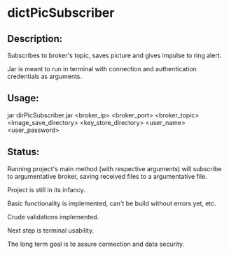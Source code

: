 # dictPicSubscriber
## Description:
Subscribes to broker's topic, saves picture and gives impulse to ring alert.

Jar is meant to run in terminal with connection and authentication credentials as arguments.
## Usage:
jar dirPicSubscriber.jar <broker_ip> <broker_port> <broker_topic> <image_save_directory> <key_store_directory> <user_name> <user_password>

## Status:
Running project's main method (with respective arguments) will subscribe to argumentative broker, saving received files to a argumentative file.

Project is still in its infancy.

Basic functionality is implemented, can't be build without errors yet, etc.

Crude validations implemented.

Next step is terminal usability.

The long term goal is to assure connection and data security.
